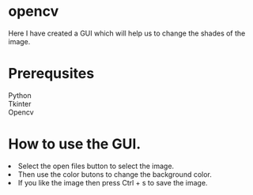 # opencv
Here I have created a GUI which will help us to change the shades of the image.

<h1>Prerequsites</h1>
Python<br>
Tkinter<br>
Opencv<br>

<h1>How to use the GUI.</h1>
<li>Select the open files button to select the image.</li>
<li>Then use the color butons to change the background color.</li>
<li>If you like the image then press Ctrl + s to save the image.</li>
